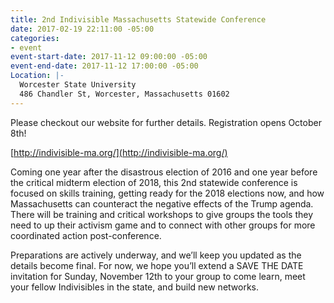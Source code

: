```yaml
---
title: 2nd Indivisible Massachusetts Statewide Conference
date: 2017-02-19 22:11:00 -05:00
categories:
- event
event-start-date: 2017-11-12 09:00:00 -05:00
event-end-date: 2017-11-12 17:00:00 -05:00
Location: |-
  Worcester State University
  486 Chandler St, Worcester, Massachusetts 01602
---
```



Please checkout our website for further details. Registration opens October 8th!

[http://indivisible-ma.org/](http://indivisible-ma.org/)

Coming one year after the disastrous election of 2016 and one year before the critical midterm election of 2018, this 2nd statewide conference is focused on skills training, getting ready for the 2018 elections now, and how Massachusetts can counteract the negative effects of the Trump agenda. There will be training and critical workshops to give groups the tools they need to up their activism game and to connect with other groups for more coordinated action post-conference.

Preparations are actively underway, and we’ll keep you updated as the details become final. For now, we hope you’ll extend a SAVE THE DATE invitation for Sunday, November 12th to your group to come learn, meet your fellow Indivisibles in the state, and build new networks.